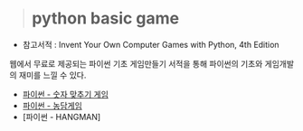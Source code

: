 > # python basic game
- 참고서적 : Invent Your Own Computer Games with Python, 4th Edition

웹에서 무료로 제공되는 파이썬 기초 게임만들기 서적을 통해 파이썬의 기초와 게임개발의 재미를 느낄 수 있다.

- [파이썬 - 숫자 맞추기 게임](https://blueconecell.tistory.com/14)
- [파이썬 - 농담게임](https://blueconecell.tistory.com/15)
- [파이썬 - HANGMAN]
